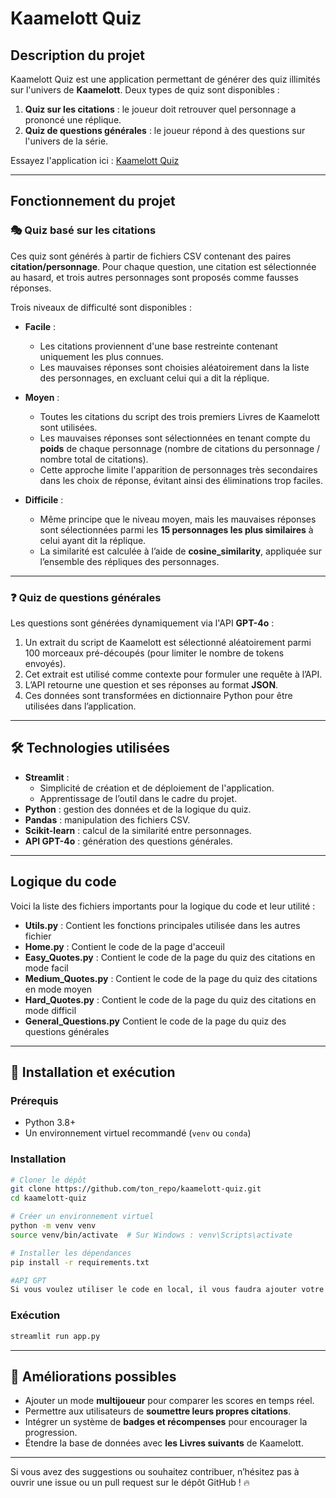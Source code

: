 # Kaamelott Quiz

## Description du projet

Kaamelott Quiz est une application permettant de générer des quiz illimités sur l'univers de **Kaamelott**. Deux types de quiz sont disponibles :

1. **Quiz sur les citations** : le joueur doit retrouver quel personnage a prononcé une réplique.
2. **Quiz de questions générales** : le joueur répond à des questions sur l'univers de la série.

Essayez l'application ici : [Kaamelott Quiz](https://kaamelott-quiz.streamlit.app/)

---

## Fonctionnement du projet

### 🎭 Quiz basé sur les citations

Ces quiz sont générés à partir de fichiers CSV contenant des paires **citation/personnage**. Pour chaque question, une citation est sélectionnée au hasard, et trois autres personnages sont proposés comme fausses réponses.

Trois niveaux de difficulté sont disponibles :

- **Facile** :
  - Les citations proviennent d'une base restreinte contenant uniquement les plus connues.
  - Les mauvaises réponses sont choisies aléatoirement dans la liste des personnages, en excluant celui qui a dit la réplique.

- **Moyen** :
  - Toutes les citations du script des trois premiers Livres de Kaamelott sont utilisées.
  - Les mauvaises réponses sont sélectionnées en tenant compte du **poids** de chaque personnage (nombre de citations du personnage / nombre total de citations).
  - Cette approche limite l'apparition de personnages très secondaires dans les choix de réponse, évitant ainsi des éliminations trop faciles.

- **Difficile** :
  - Même principe que le niveau moyen, mais les mauvaises réponses sont sélectionnées parmi les **15 personnages les plus similaires** à celui ayant dit la réplique.
  - La similarité est calculée à l’aide de **cosine_similarity**, appliquée sur l’ensemble des répliques des personnages.

---

### ❓ Quiz de questions générales

Les questions sont générées dynamiquement via l'API **GPT-4o** :

1. Un extrait du script de Kaamelott est sélectionné aléatoirement parmi 100 morceaux pré-découpés (pour limiter le nombre de tokens envoyés).
2. Cet extrait est utilisé comme contexte pour formuler une requête à l’API.
3. L’API retourne une question et ses réponses au format **JSON**.
4. Ces données sont transformées en dictionnaire Python pour être utilisées dans l’application.

---

## 🛠 Technologies utilisées

- **Streamlit** :
  - Simplicité de création et de déploiement de l'application.
  - Apprentissage de l’outil dans le cadre du projet.
- **Python** : gestion des données et de la logique du quiz.
- **Pandas** : manipulation des fichiers CSV.
- **Scikit-learn** : calcul de la similarité entre personnages.
- **API GPT-4o** : génération des questions générales.

---

## Logique du code 

Voici la liste des fichiers importants pour la logique du code et leur utilité :
- **Utils.py** : Contient les fonctions principales utilisée dans les autres fichier
- **Home.py** : Contient le code de la page d'acceuil
- **Easy_Quotes.py** : Contient le code de la page du quiz des citations en mode facil
- **Medium_Quotes.py** : Contient le code de la page du quiz des citations en mode moyen
- **Hard_Quotes.py** : Contient le code de la page du quiz des citations en mode difficil
- **General_Questions.py** Contient le code de la page du quiz des questions générales

---
## 🚀 Installation et exécution

### Prérequis
- Python 3.8+
- Un environnement virtuel recommandé (`venv` ou `conda`)

### Installation
```bash
# Cloner le dépôt
git clone https://github.com/ton_repo/kaamelott-quiz.git
cd kaamelott-quiz

# Créer un environnement virtuel
python -m venv venv
source venv/bin/activate  # Sur Windows : venv\Scripts\activate

# Installer les dépendances
pip install -r requirements.txt

#API GPT
Si vous voulez utiliser le code en local, il vous faudra ajouter votre clé API de GPT-4o dans une variable d'environnement nommé "KAAMELOTT_API"
```

### Exécution
```bash
streamlit run app.py
```

---

## 📌 Améliorations possibles

- Ajouter un mode **multijoueur** pour comparer les scores en temps réel.
- Permettre aux utilisateurs de **soumettre leurs propres citations**.
- Intégrer un système de **badges et récompenses** pour encourager la progression.
- Étendre la base de données avec **les Livres suivants** de Kaamelott.

---

Si vous avez des suggestions ou souhaitez contribuer, n’hésitez pas à ouvrir une issue ou un pull request sur le dépôt GitHub ! 🔥

